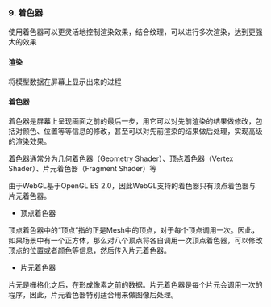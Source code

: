 ### 9. 着色器

使用着色器可以更灵活地控制渲染效果，结合纹理，可以进行多次渲染，达到更强大的效果

#### 渲染

将模型数据在屏幕上显示出来的过程

#### 着色器

着色器是屏幕上呈现画面之前的最后一步，用它可以对先前渲染的结果做修改，包括对颜色、位置等等信息的修改，甚至可以对先前渲染的结果做后处理，实现高级的渲染效果。

着色器通常分为几何着色器（Geometry Shader）、顶点着色器（Vertex Shader）、片元着色器（Fragment Shader）等

由于WebGL基于OpenGL ES 2.0，因此WebGL支持的着色器只有顶点着色器与片元着色器。

- 顶点着色器

顶点着色器中的“顶点”指的正是Mesh中的顶点，对于每个顶点调用一次。因此，如果场景中有一个正方体，那么对八个顶点将各自调用一次顶点着色器，可以修改顶点的位置或者颜色等信息，然后传入片元着色器。

- 片元着色器

片元是栅格化之后，在形成像素之前的数据。片元着色器是每个片元会调用一次的程序，因此，片元着色器特别适合用来做图像后处理。
